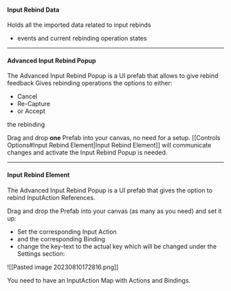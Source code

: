 #### Input Rebind Data

Holds all the imported data related to input rebinds

- events and current rebinding operation states

---
#### Advanced Input Rebind Popup

The Advanced Input Rebind Popup is a UI prefab that allows to give rebind feedback
Gives rebinding operations the options to either:

- Cancel
- Re-Capture
- or Accept

the rebinding

Drag and drop **one** Prefab into your canvas, no need for a setup.
[[Controls Options#Input Rebind Element|Input Rebind Element]] will communicate changes and activate the Input Rebind Popup is needed.

---
#### Input Rebind Element

The Advanced Input Rebind Popup is a UI prefab that gives the option to rebind InputAction References.

Drag and drop the Prefab into your canvas (as many as you need) and set it up:

- Set the corresponding Input Action
- and the corresponding Binding
- change the key-text to the actual key
which will be changed under the Settings section:

![[Pasted image 20230810172816.png]]

You need to have an InputAction Map with Actions and Bindings.